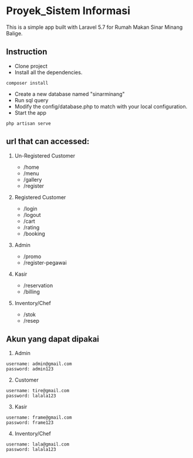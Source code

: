 # Proyek_Sistem Informasi
This is a simple app built with Laravel 5.7 for Rumah Makan Sinar Minang Balige.

## Instruction
- Clone project
- Install all the dependencies.
```
composer install
```
- Create a new database named "sinarminang"
- Run sql query
- Modify the config/database.php to match with your local configuration.
- Start the app
```
php artisan serve
```

## url that can accessed:
1. Un-Registered Customer
   - /home
   - /menu
   - /gallery
   - /register

2. Registered Customer
   - /login
   - /logout
   - /cart
   - /rating
   - /booking

3. Admin
   - /promo
   - /register-pegawai

4. Kasir
   - /reservation
   - /billing

5. Inventory/Chef
   - /stok
   - /resep

## Akun yang dapat dipakai
1. Admin
```
username: admin@gmail.com
password: admin123
```
2. Customer
```
username: tire@gmail.com
password: lalala123
```
3. Kasir
```
username: frame@gmail.com
password: frame123
```
4. Inventory/Chef
```
username: lala@gmail.com
password: lalala123
```